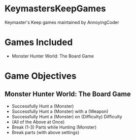 # KeymastersKeepGames
Keymaster's Keep games maintained by AnnoyingCoder

# Games Included
- Monster Hunter World: The Board Game

# Game Objectives
## Monster Hunter World: The Board Game
- Successfully Hunt a (Monster)
- Successfully Hunt a (Monster) with a (Weapon)
- Successfully Hunt a (Monster) on (Difficulty) Difficulty
- (All of the Above at Once)
- Break (1-3) Parts while Hunting (Monster)
- Break parts (with above settings)